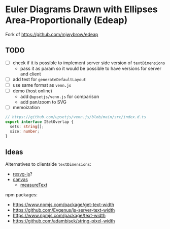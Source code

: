 # Euler Diagrams Drawn with Ellipses Area-Proportionally (Edeap)

Fork of https://github.com/mjwybrow/edeap

## TODO

- [ ] check if it is possible to implement server side version of `textDimensions`
  - pass it as param so it would be possible to have versions for server and client
- [ ] add test for `generateDefaultLayout`
- [ ] use same format as `venn.js`
- [ ] demo (host online)
  - add `@upsetjs/venn.js` for comparison
  - add pan/zoom to SVG
- [ ] memoization

```ts
// https://github.com/upsetjs/venn.js/blob/main/src/index.d.ts
export interface ISetOverlap {
  sets: string[];
  size: number;
}
```

## Ideas

Alternatives to clientside `textDimensions`:

- [resvg-js](https://github.com/yisibl/resvg-js)?
- [canvas](https://github.com/Brooooooklyn/canvas)
  - [measureText](https://developer.mozilla.org/en-US/docs/Web/API/CanvasRenderingContext2D/measureText)

npm packages:

- https://www.npmjs.com/package/get-text-width
- https://github.com/Evgenus/js-server-text-width
- https://www.npmjs.com/package/text-width
- https://github.com/adambisek/string-pixel-width
